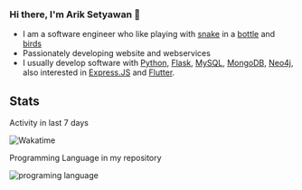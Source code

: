 ### Hi there, I'm Arik Setyawan 👋
  - I am a software engineer who like playing with [snake](https://python.org) in a [bottle](https://flask.palletsprojects.com/en/2.2.x/) and [birds](https://flutter.dev/)
  - Passionately developing website and webservices
  - I usually develop software with [Python](https://python.org), [Flask](https://flask.palletsprojects.com/en/2.2.x/), [MySQL](https://www.mysql.com), [MongoDB](https://www.mongodb.com), [Neo4j](https://neo4j.com), also interested in [Express.JS](https://expressjs.com) and [Flutter](https://flutter.dev/).
  
## Stats

Activity in last 7 days

![Wakatime](https://github-readme-stats.vercel.app/api/wakatime?username=ariksetyawan&theme=radical&layout=compact&range=last_7_days)

Programming Language in my repository

![programing language](https://github-readme-stats.vercel.app/api/top-langs/?username=ariksetyawan&theme=radical&layout=compact)
<!--
**ArikSetyawan/ariksetyawan** is a ✨ _special_ ✨ repository because its `README.md` (this file) appears on your GitHub profile.

Here are some ideas to get you started:

- 🔭 I’m currently working on ...
- 🌱 I’m currently learning ...
- 👯 I’m looking to collaborate on ...
- 🤔 I’m looking for help with ...
- 💬 Ask me about ...
- 📫 How to reach me: ...
- 😄 Pronouns: ...
- ⚡ Fun fact: ...
-->
